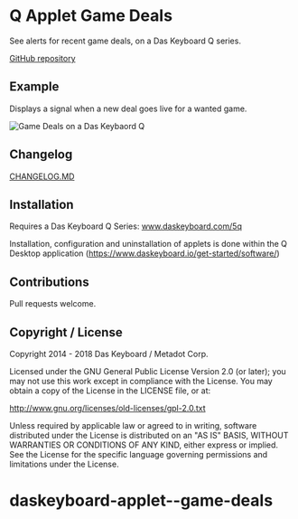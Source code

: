 # Q Applet Game Deals

See alerts for recent game deals, on a Das Keyboard Q series.

[GitHub repository](https://github.com/daskeyboard/daskeyboard-applet--game-deals)

## Example

Displays a signal when a new deal goes live for a wanted game.

![Game Deals on a Das Keybaord Q](https://raw.githubusercontent.com/daskeyboard/daskeyboard-applet--weather-forecast/master/assets/q-applet-game-deals-image.png "Q Game Deals")

## Changelog

[CHANGELOG.MD](CHANGELOG.md)

## Installation

Requires a Das Keyboard Q Series: www.daskeyboard.com/5q

Installation, configuration and uninstallation of applets is done within
the Q Desktop application (https://www.daskeyboard.io/get-started/software/)

## Contributions

Pull requests welcome.

## Copyright / License

Copyright 2014 - 2018 Das Keyboard / Metadot Corp.

Licensed under the GNU General Public License Version 2.0 (or later);
you may not use this work except in compliance with the License.
You may obtain a copy of the License in the LICENSE file, or at:

   http://www.gnu.org/licenses/old-licenses/gpl-2.0.txt

Unless required by applicable law or agreed to in writing, software
distributed under the License is distributed on an "AS IS" BASIS,
WITHOUT WARRANTIES OR CONDITIONS OF ANY KIND, either express or implied.
See the License for the specific language governing permissions and
limitations under the License.
# daskeyboard-applet--game-deals
